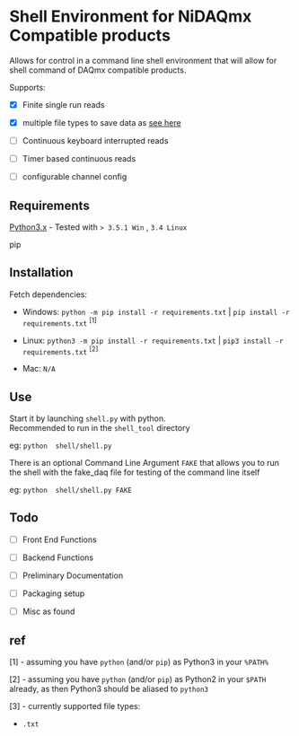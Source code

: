# Shell Environment for NiDAQmx Compatible products

Allows for control in a command line
shell environment that will allow for shell
command of DAQmx compatible products. 

Supports:
 - [x] Finite single run reads
 - [x] multiple file types to save data as [see here](#ref)
 - [ ] Continuous keyboard interrupted reads
 - [ ] Timer based continuous reads
 - [ ] configurable channel config
 
 
## Requirements

[Python3.x][py] - Tested with `> 3.5.1 Win` , `3.4 Linux`

pip

## Installation

[//]: # "Setup virtualenv stuff here if needed" 

Fetch dependencies: 

- Windows: `python -m pip install -r requirements.txt` | `pip install -r requirements.txt` <sup>[1]</sup>

- Linux: `python3 -m pip install -r requirements.txt` | `pip3 install -r requirements.txt` <sup>[2]</sup>

- Mac: `N/A`

[//]: # "setup.py stuff here" 

[//]: # "starting with either bat or sh scripts" 

## Use 
Start it by launching `shell.py` with python.  
Recommended to run in the `shell_tool` directory

eg: `python  shell/shell.py` 

There is an optional Command Line Argument `FAKE` 
that allows you to run the shell with the 
fake_daq file for testing of the command line itself

eg: `python  shell/shell.py FAKE` 

## Todo 
- [ ] Front End Functions
- [ ] Backend Functions
- [ ] Preliminary Documentation
- [ ] Packaging setup 


- [ ] Misc as found

## ref
[1] - assuming you have `python` (and/or `pip`) as Python3 in your `%PATH%`

[2] - assuming you have `python` (and/or `pip`) as Python2 in your `$PATH` already,
as then Python3 should be aliased to `python3`

[3] - currently supported file types:
- `.txt`

[//]: # '- `.mat`'
[//]: # '- `.csv`'


[//]: # "links"
[py]:https://www.python.org/ "Python main page" 
